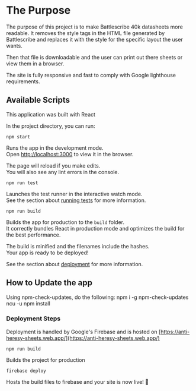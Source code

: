 # The Purpose
The purpose of this project is to make Battlescribe 40k datasheets more readable.
It removes the style tags in the HTML file generated by Battlescribe and replaces it with the style for 
the specific layout the user wants. 

Then that file is downloadable and the user can print out there sheets or view them in a browser. 

The site is fully responsive and fast to comply with Google lighthouse requirements. 

## Available Scripts
This application was built with React

In the project directory, you can run:

	npm start

Runs the app in the development mode.\
Open [http://localhost:3000](http://localhost:3000) to view it in the browser.

The page will reload if you make edits.\
You will also see any lint errors in the console.

	npm run test
	
Launches the test runner in the interactive watch mode.\
See the section about [running tests](https://facebook.github.io/create-react-app/docs/running-tests) for more information.

	npm run build

Builds the app for production to the `build` folder.\
It correctly bundles React in production mode and optimizes the build for the best performance.

The build is minified and the filenames include the hashes.\
Your app is ready to be deployed!

See the section about [deployment](https://facebook.github.io/create-react-app/docs/deployment) for more information.

## How to Update the app
Using npm-check-updates, do the following:
	npm i -g npm-check-updates
	ncu -u
	npm install

### Deployment Steps

Deployment is handled by Google's Firebase and is hosted on [https://anti-heresy-sheets.web.app/](https://anti-heresy-sheets.web.app/)

	npm run build

Builds the project for production 

	firebase deploy

Hosts the build files to firebase and your site is now live! 🎉
